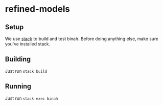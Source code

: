 # refined-models

## Setup 

We use [stack](https://docs.haskellstack.org/en/stable/README/) to build and
test binah. Before doing anything else, make sure you've installed stack.

## Building

Just run `stack build`

## Running

Just run `stack exec binah`
